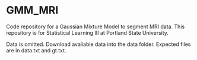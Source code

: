 # GMM_MRI

Code repository for a Gaussian Mixture Model to segment MRI data. This repository is for Statistical Learning III at Portland State University.

Data is omitted. Download avaliable data into the data folder. Expected files are in data.txt and gt.txt.


